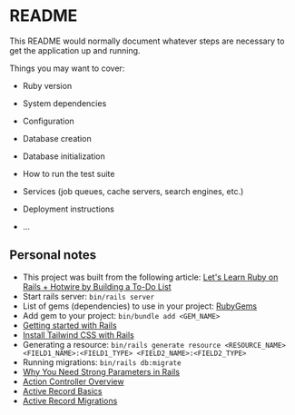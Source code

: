 # README

This README would normally document whatever steps are necessary to get the
application up and running.

Things you may want to cover:

- Ruby version

- System dependencies

- Configuration

- Database creation

- Database initialization

- How to run the test suite

- Services (job queues, cache servers, search engines, etc.)

- Deployment instructions

- ...

## Personal notes

- This project was built from the following article: [Let's Learn Ruby on Rails + Hotwire by Building a To-Do List](https://www.akshaykhot.com/building-to-do-list-using-hotwire-and-stimulus/)
- Start rails server: `bin/rails server`
- List of gems (dependencies) to use in your project: [RubyGems](https://rubygems.org/)
- Add gem to your project: `bin/bundle add <GEM_NAME>`
- [Getting started with Rails](https://guides.rubyonrails.org/getting_started.html)
- [Install Tailwind CSS with Rails](https://tailwindcss.com/docs/guides/ruby-on-rails)
- Generating a resource: `bin/rails generate resource <RESOURCE_NAME> <FIELD1_NAME>:<FIELD1_TYPE> <FIELD2_NAME>:<FIELD2_TYPE>`
- Running migrations: `bin/rails db:migrate`
- [Why You Need Strong Parameters in Rails](https://www.akshaykhot.com/why-use-strong-parameters-in-rails/)
- [Action Controller Overview](https://guiarails.com.br/action_controller_overview.html)
- [Active Record Basics](https://guides.rubyonrails.org/active_record_basics.html)
- [Active Record Migrations](https://guides.rubyonrails.org/active_record_migrations.html)
